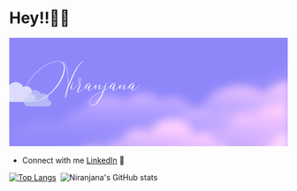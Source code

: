 # Hey!!👋🏾
![image](https://github.com/Niranjana123-art/Niranjana/blob/main/Niranjana.png)
- Connect with me <a href="https://www.linkedin.com/in/niranjana-b-nair-48b976203/">LinkedIn</a> 💼


[![Top Langs](https://github-readme-stats.vercel.app/api/top-langs/?username=Niranjana123-art&layout=compact)](https://github.com/Niranjana123-art/github-readme-stats)    &nbsp;![Niranjana's GitHub stats](https://github-readme-stats.vercel.app/api?username=Niranjana123-art&theme=transparent)


